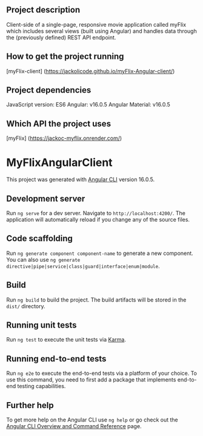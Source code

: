 ## Project description
Client-side of a single-page, responsive movie application called myFlix which includes several views (built using Angular) and handles data through the (previously defined) REST API endpoint.

## How to get the project running
[myFlix-client] (https://jackolicode.github.io/myFlix-Angular-client/)

## Project dependencies
JavaScript version: ES6
Angular: v16.0.5
Angular Material: v16.0.5


## Which API the project uses
[myFlix] (https://jackoc-myflix.onrender.com/)


# MyFlixAngularClient

This project was generated with [Angular CLI](https://github.com/angular/angular-cli) version 16.0.5.

## Development server

Run `ng serve` for a dev server. Navigate to `http://localhost:4200/`. The application will automatically reload if you change any of the source files.

## Code scaffolding

Run `ng generate component component-name` to generate a new component. You can also use `ng generate directive|pipe|service|class|guard|interface|enum|module`.

## Build

Run `ng build` to build the project. The build artifacts will be stored in the `dist/` directory.

## Running unit tests

Run `ng test` to execute the unit tests via [Karma](https://karma-runner.github.io).

## Running end-to-end tests

Run `ng e2e` to execute the end-to-end tests via a platform of your choice. To use this command, you need to first add a package that implements end-to-end testing capabilities.

## Further help

To get more help on the Angular CLI use `ng help` or go check out the [Angular CLI Overview and Command Reference](https://angular.io/cli) page.
